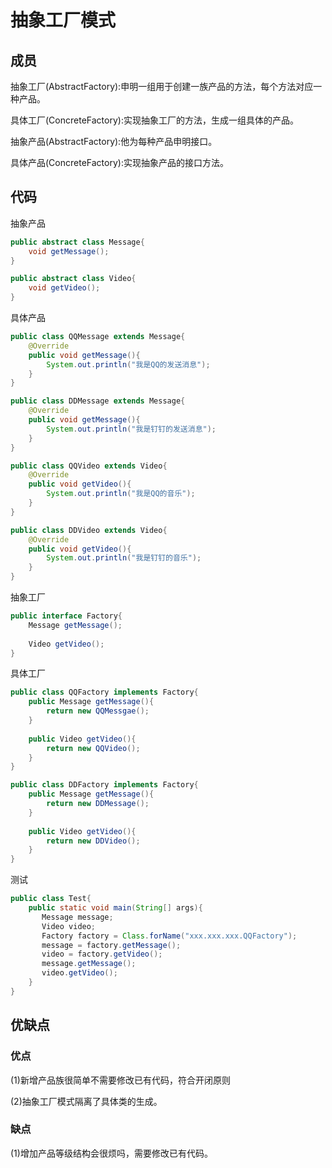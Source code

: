 # 抽象工厂模式

## 成员

抽象工厂(AbstractFactory):申明一组用于创建一族产品的方法，每个方法对应一种产品。

具体工厂(ConcreteFactory):实现抽象工厂的方法，生成一组具体的产品。

抽象产品(AbstractFactory):他为每种产品申明接口。

具体产品(ConcreteFactory):实现抽象产品的接口方法。

## 代码

抽象产品
```java
public abstract class Message{
    void getMessage();
}

public abstract class Video{
    void getVideo();
}
```

具体产品
```java
public class QQMessage extends Message{
    @Override
    public void getMessage(){
        System.out.println("我是QQ的发送消息");
    }
}

public class DDMessage extends Message{
    @Override
    public void getMessage(){ 
        System.out.println("我是钉钉的发送消息"); 
    }
}

public class QQVideo extends Video{
    @Override
    public void getVideo(){
        System.out.println("我是QQ的音乐");
    }
}

public class DDVideo extends Video{
    @Override
    public void getVideo(){
        System.out.println("我是钉钉的音乐");
    }
}
```

抽象工厂
```java
public interface Factory{
    Message getMessage();
    
    Video getVideo();
}
```

具体工厂
```java
public class QQFactory implements Factory{
    public Message getMessage(){
        return new QQMessgae();
    }
    
    public Video getVideo(){
        return new QQVideo();
    }
}

public class DDFactory implements Factory{
    public Message getMessage(){
        return new DDMessage();
    }
    
    public Video getVideo(){
        return new DDVideo();
    }
}
```

测试
```java
public class Test{
    public static void main(String[] args){
       Message message;
       Video video;
       Factory factory = Class.forName("xxx.xxx.xxx.QQFactory");
       message = factory.getMessage();
       video = factory.getVideo();
       message.getMessage();
       video.getVideo();
    }
}
```

## 优缺点

### 优点

(1)新增产品族很简单不需要修改已有代码，符合开闭原则

(2)抽象工厂模式隔离了具体类的生成。

### 缺点

(1)增加产品等级结构会很烦吗，需要修改已有代码。
